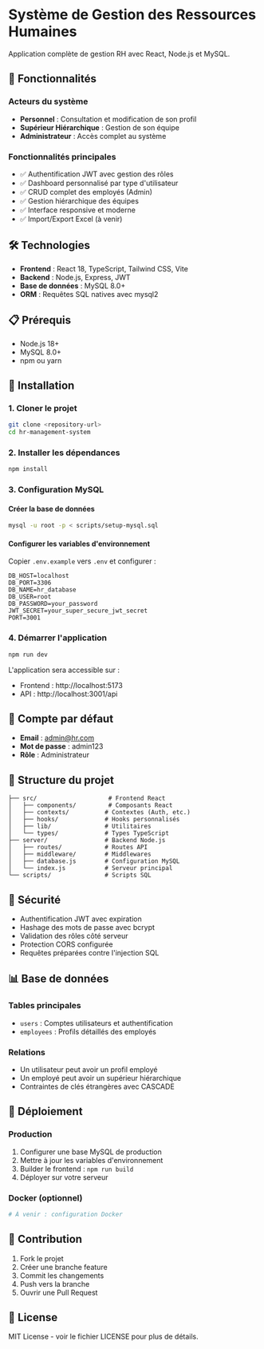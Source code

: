 # Système de Gestion des Ressources Humaines

Application complète de gestion RH avec React, Node.js et MySQL.

## 🚀 Fonctionnalités

### Acteurs du système
- **Personnel** : Consultation et modification de son profil
- **Supérieur Hiérarchique** : Gestion de son équipe
- **Administrateur** : Accès complet au système

### Fonctionnalités principales
- ✅ Authentification JWT avec gestion des rôles
- ✅ Dashboard personnalisé par type d'utilisateur
- ✅ CRUD complet des employés (Admin)
- ✅ Gestion hiérarchique des équipes
- ✅ Interface responsive et moderne
- ✅ Import/Export Excel (à venir)

## 🛠️ Technologies

- **Frontend** : React 18, TypeScript, Tailwind CSS, Vite
- **Backend** : Node.js, Express, JWT
- **Base de données** : MySQL 8.0+
- **ORM** : Requêtes SQL natives avec mysql2

## 📋 Prérequis

- Node.js 18+
- MySQL 8.0+
- npm ou yarn

## 🔧 Installation

### 1. Cloner le projet
```bash
git clone <repository-url>
cd hr-management-system
```

### 2. Installer les dépendances
```bash
npm install
```

### 3. Configuration MySQL

#### Créer la base de données
```bash
mysql -u root -p < scripts/setup-mysql.sql
```

#### Configurer les variables d'environnement
Copier `.env.example` vers `.env` et configurer :
```env
DB_HOST=localhost
DB_PORT=3306
DB_NAME=hr_database
DB_USER=root
DB_PASSWORD=your_password
JWT_SECRET=your_super_secure_jwt_secret
PORT=3001
```

### 4. Démarrer l'application
```bash
npm run dev
```

L'application sera accessible sur :
- Frontend : http://localhost:5173
- API : http://localhost:3001/api

## 👤 Compte par défaut

- **Email** : admin@hr.com
- **Mot de passe** : admin123
- **Rôle** : Administrateur

## 📁 Structure du projet

```
├── src/                    # Frontend React
│   ├── components/         # Composants React
│   ├── contexts/          # Contextes (Auth, etc.)
│   ├── hooks/             # Hooks personnalisés
│   ├── lib/               # Utilitaires
│   └── types/             # Types TypeScript
├── server/                # Backend Node.js
│   ├── routes/            # Routes API
│   ├── middleware/        # Middlewares
│   ├── database.js        # Configuration MySQL
│   └── index.js           # Serveur principal
└── scripts/               # Scripts SQL
```

## 🔐 Sécurité

- Authentification JWT avec expiration
- Hashage des mots de passe avec bcrypt
- Validation des rôles côté serveur
- Protection CORS configurée
- Requêtes préparées contre l'injection SQL

## 📊 Base de données

### Tables principales
- `users` : Comptes utilisateurs et authentification
- `employees` : Profils détaillés des employés

### Relations
- Un utilisateur peut avoir un profil employé
- Un employé peut avoir un supérieur hiérarchique
- Contraintes de clés étrangères avec CASCADE

## 🚀 Déploiement

### Production
1. Configurer une base MySQL de production
2. Mettre à jour les variables d'environnement
3. Builder le frontend : `npm run build`
4. Déployer sur votre serveur

### Docker (optionnel)
```bash
# À venir : configuration Docker
```

## 🤝 Contribution

1. Fork le projet
2. Créer une branche feature
3. Commit les changements
4. Push vers la branche
5. Ouvrir une Pull Request

## 📝 License

MIT License - voir le fichier LICENSE pour plus de détails.